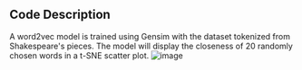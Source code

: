 ## Code Description
A word2vec model is trained using Gensim with the dataset tokenized from Shakespeare's pieces. The model will display the closeness of 20 randomly chosen words in a t-SNE scatter plot.
![image](https://user-images.githubusercontent.com/59845928/184556659-95199726-8356-4da7-8ab0-72ba8b32fc3c.png)
